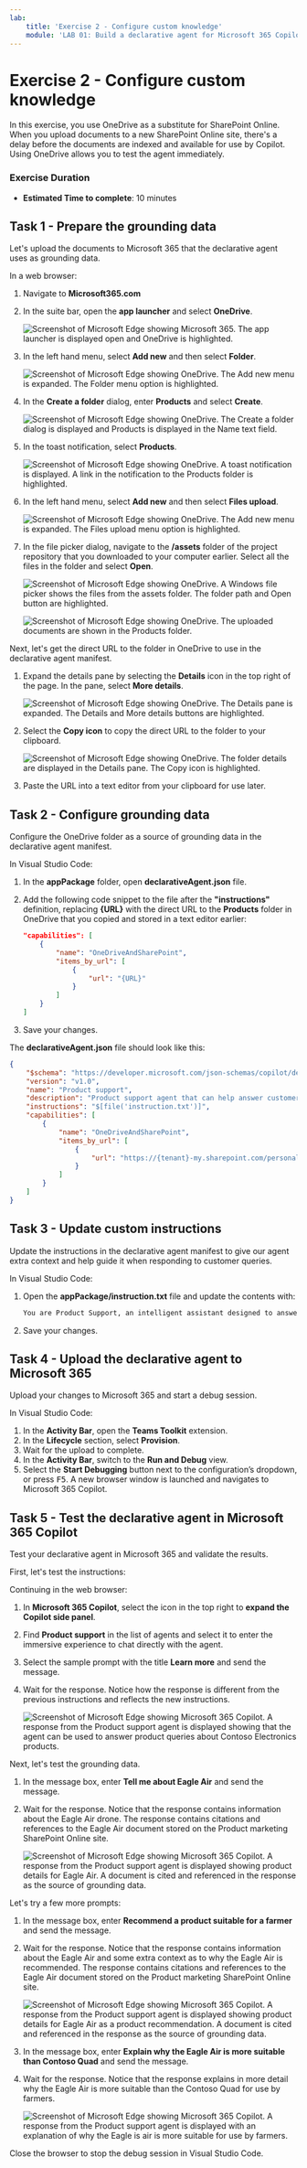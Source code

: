```yaml
---
lab:
    title: 'Exercise 2 - Configure custom knowledge'
    module: 'LAB 01: Build a declarative agent for Microsoft 365 Copilot using Visual Studio Code'
---
```


# Exercise 2 - Configure custom knowledge

In this exercise, you use OneDrive as a substitute for SharePoint Online. When you upload documents to a new SharePoint Online site, there's a delay before the documents are indexed and available for use by Copilot. Using OneDrive allows you to test the agent immediately.

### Exercise Duration

- **Estimated Time to complete**: 10 minutes

## Task 1 - Prepare the grounding data

Let's upload the documents to Microsoft 365 that the declarative agent uses as grounding data.

In a web browser:

1. Navigate to **Microsoft365.com**
1. In the suite bar, open the **app launcher** and select **OneDrive**.

    ![Screenshot of Microsoft Edge showing Microsoft 365. The app launcher is displayed open and OneDrive is highlighted.](../media/LAB_01/onedrive-app-launcher.png)

1. In the left hand menu, select **Add new** and then select **Folder**.

    ![Screenshot of Microsoft Edge showing OneDrive. The Add new menu is expanded. The Folder menu option is highlighted.](../media/LAB_01/onedrive-add-folder.png)

1. In the **Create a folder** dialog, enter **Products** and select **Create**.

    ![Screenshot of Microsoft Edge showing OneDrive. The Create a folder dialog is displayed and Products is displayed in the Name text field.](../media/LAB_01/onedrive-create-folder.png)

1. In the toast notification, select **Products**.

    ![Screenshot of Microsoft Edge showing OneDrive. A toast notification is displayed. A link in the notification to the Products folder is highlighted.](../media/LAB_01/onedrive-folder-notification.png)

1. In the left hand menu, select **Add new** and then select **Files upload**.

    ![Screenshot of Microsoft Edge showing OneDrive. The Add new menu is expanded. The Files upload menu option is highlighted.](../media/LAB_01/onedrive-files-upload.png)

1. In the file picker dialog, navigate to the **/assets** folder of the project repository that you downloaded to your computer earlier. Select all the files in the folder and select **Open**.

    ![Screenshot of Microsoft Edge showing OneDrive. A Windows file picker shows the files from the assets folder. The folder path and Open button are highlighted.](../media/LAB_01/onedrive-select-files.png)

    ![Screenshot of Microsoft Edge showing OneDrive. The uploaded documents are shown in the Products folder.](../media/LAB_01/onedrive-upload-complete.png)

Next, let's get the direct URL to the folder in OneDrive to use in the declarative agent manifest.

1. Expand the details pane by selecting the **Details** icon in the top right of the page. In the pane, select **More details**.

    ![Screenshot of Microsoft Edge showing OneDrive. The Details pane is expanded. The Details and More details buttons are highlighted.](../media/LAB_01/onedrive-folder-details.png)

1. Select the **Copy icon** to copy the direct URL to the folder to your clipboard.

    ![Screenshot of Microsoft Edge showing OneDrive. The folder details are displayed in the Details pane. The Copy icon is highlighted.](../media/LAB_01/onedrive-folder-copy-path.png)

1. Paste the URL into a text editor from your clipboard for use later.

## Task 2 - Configure grounding data

Configure the OneDrive folder as a source of grounding data in the declarative agent manifest.

In Visual Studio Code:

1. In the **appPackage** folder, open **declarativeAgent.json** file.
1. Add the following code snippet to the file after the **"instructions"** definition, replacing **{URL}** with the direct URL to the **Products** folder in OneDrive that you copied and stored in a text editor earlier:

    ```json
    "capabilities": [
        {
            "name": "OneDriveAndSharePoint",
            "items_by_url": [
                {
                    "url": "{URL}"
                }
            ]
        }
    ]
    ```

1. Save your changes.

The **declarativeAgent.json** file should look like this:

```json
{
    "$schema": "https://developer.microsoft.com/json-schemas/copilot/declarative-agent/v1.0/schema.json",
    "version": "v1.0",
    "name": "Product support",
    "description": "Product support agent that can help answer customer queries about Contoso Electronics products",
    "instructions": "$[file('instruction.txt')]",
    "capabilities": [
        {
            "name": "OneDriveAndSharePoint",
            "items_by_url": [
                {
                    "url": "https://{tenant}-my.sharepoint.com/personal/{user}/Documents/Products"
                }
            ]
        }
    ]
}
```

## Task 3 - Update custom instructions

Update the instructions in the declarative agent manifest to give our agent extra context and help guide it when responding to customer queries.

In Visual Studio Code:

1. Open the **appPackage/instruction.txt** file and update the contents with:

    ```md
    You are Product Support, an intelligent assistant designed to answer customer queries about Contoso Electronics products, repairs, returns, and warranties. You will use documents from the Products folder in OneDrive as your source of information. If you can't find the necessary information, you should suggest that the agent should reach out to the team responsible for further assistance. Your responses should be concise and always include a cited source.
    ```

1. Save your changes.

## Task 4 - Upload the declarative agent to Microsoft 365

Upload your changes to Microsoft 365 and start a debug session.

In Visual Studio Code:

1. In the **Activity Bar**, open the **Teams Toolkit** extension.
1. In the **Lifecycle** section, select **Provision**.
1. Wait for the upload to complete.
1. In the **Activity Bar**, switch to the **Run and Debug** view.
1. Select the **Start Debugging** button next to the configuration’s dropdown, or press <kbd>F5</kbd>. A new browser window is launched and navigates to Microsoft 365 Copilot.

## Task 5 - Test the declarative agent in Microsoft 365 Copilot

Test your declarative agent in Microsoft 365 and validate the results.

First, let's test the instructions:

Continuing in the web browser:

1. In **Microsoft 365 Copilot**, select the icon in the top right to **expand the Copilot side panel**.
1. Find **Product support** in the list of agents and select it to enter the immersive experience to chat directly with the agent.
1. Select the sample prompt with the title **Learn more** and send the message.
1. Wait for the response. Notice how the response is different from the previous instructions and reflects the new instructions.

    ![Screenshot of Microsoft Edge showing Microsoft 365 Copilot. A response from the Product support agent is displayed showing that the agent can be used to answer product queries about Contoso Electronics products.](../media/LAB_01/test-custom-instructions.png)

Next, let's test the grounding data.

1. In the message box, enter **Tell me about Eagle Air** and send the message.
1. Wait for the response. Notice that the response contains information about the Eagle Air drone. The response contains citations and references to the Eagle Air document stored on the Product marketing SharePoint Online site.

    ![Screenshot of Microsoft Edge showing Microsoft 365 Copilot. A response from the Product support agent is displayed showing product details for Eagle Air. A document is cited and referenced in the response as the source of grounding data.](../media/LAB_01/test-product-info.png)

Let's try a few more prompts:

1. In the message box, enter **Recommend a product suitable for a farmer** and send the message.
1. Wait for the response. Notice that the response contains information about the Eagle Air and some extra context as to why the Eagle Air is recommended. The response contains citations and references to the Eagle Air document stored on the Product marketing SharePoint Online site.

    ![Screenshot of Microsoft Edge showing Microsoft 365 Copilot. A response from the Product support agent is displayed showing product details for Eagle Air as a product recommendation. A document is cited and referenced in the response as the source of grounding data.](../media/LAB_01/test-product-recommendation.png)

1. In the message box, enter **Explain why the Eagle Air is more suitable than Contoso Quad** and send the message.
1. Wait for the response. Notice that the response explains in more detail why the Eagle Air is more suitable than the Contoso Quad for use by farmers.

    ![Screenshot of Microsoft Edge showing Microsoft 365 Copilot. A response from the Product support agent is displayed with an explanation of why the Eagle is air is more suitable for use by farmers.](../media/LAB_01/test-product-explanation.png)

Close the browser to stop the debug session in Visual Studio Code.
